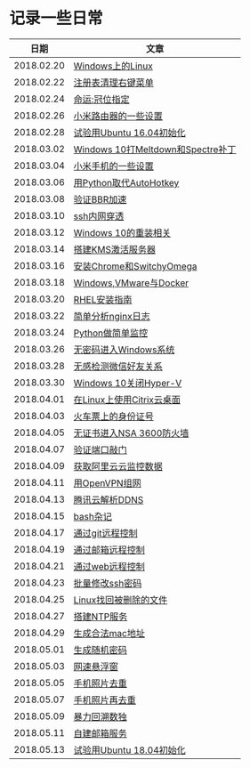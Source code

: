 # 记录一些日常
| 日期 | 文章 |
| - | - |
| 2018.02.20 | [Windows上的Linux](https://github.com/beifangwudi/yukky/tree/master/gone/20180220) |
| 2018.02.22 | [注册表清理右键菜单](https://github.com/beifangwudi/yukky/tree/master/gone/20180222) |
| 2018.02.24 | [命运:冠位指定](https://github.com/beifangwudi/yukky/tree/master/gone/20180224) |
| 2018.02.26 | [小米路由器的一些设置](https://github.com/beifangwudi/yukky/tree/master/gone/20180226) |
| 2018.02.28 | [试验用Ubuntu 16.04初始化](https://github.com/beifangwudi/yukky/tree/master/gone/20180228) |
| 2018.03.02 | [Windows 10打Meltdown和Spectre补丁](https://github.com/beifangwudi/yukky/tree/master/gone/20180302) |
| 2018.03.04 | [小米手机的一些设置](https://github.com/beifangwudi/yukky/tree/master/gone/20180304) |
| 2018.03.06 | [用Python取代AutoHotkey](https://github.com/beifangwudi/yukky/tree/master/gone/20180306) |
| 2018.03.08 | [验证BBR加速](https://github.com/beifangwudi/yukky/tree/master/gone/20180308) |
| 2018.03.10 | [ssh内网穿透](https://github.com/beifangwudi/yukky/tree/master/gone/20180310) |
| 2018.03.12 | [Windows 10的重装相关](https://github.com/beifangwudi/yukky/tree/master/gone/20180312) |
| 2018.03.14 | [搭建KMS激活服务器](https://github.com/beifangwudi/yukky/tree/master/gone/20180314) |
| 2018.03.16 | [安装Chrome和SwitchyOmega](https://github.com/beifangwudi/yukky/tree/master/gone/20180316) |
| 2018.03.18 | [Windows,VMware与Docker](https://github.com/beifangwudi/yukky/tree/master/gone/20180318) |
| 2018.03.20 | [RHEL安装指南](https://github.com/beifangwudi/yukky/tree/master/gone/20180320) |
| 2018.03.22 | [简单分析nginx日志](https://github.com/beifangwudi/yukky/tree/master/gone/20180322) |
| 2018.03.24 | [Python做简单监控](https://github.com/beifangwudi/yukky/tree/master/gone/20180324) |
| 2018.03.26 | [无密码进入Windows系统](https://github.com/beifangwudi/yukky/tree/master/gone/20180326) |
| 2018.03.28 | [无感检测微信好友关系](https://github.com/beifangwudi/yukky/tree/master/gone/20180328) |
| 2018.03.30 | [Windows 10关闭Hyper-V](https://github.com/beifangwudi/yukky/tree/master/gone/20180330) |
| 2018.04.01 | [在Linux上使用Citrix云桌面](https://github.com/beifangwudi/yukky/tree/master/gone/20180401) |
| 2018.04.03 | [火车票上的身份证号](https://github.com/beifangwudi/yukky/tree/master/gone/20180403) |
| 2018.04.05 | [无证书进入NSA 3600防火墙](https://github.com/beifangwudi/yukky/tree/master/gone/20180405) |
| 2018.04.07 | [验证端口敲门](https://github.com/beifangwudi/yukky/tree/master/gone/20180407) |
| 2018.04.09 | [获取阿里云云监控数据](https://github.com/beifangwudi/yukky/tree/master/gone/20180409) |
| 2018.04.11 | [用OpenVPN组网](https://github.com/beifangwudi/yukky/tree/master/gone/20180411) |
| 2018.04.13 | [腾讯云解析DDNS](https://github.com/beifangwudi/yukky/tree/master/gone/20180413) |
| 2018.04.15 | [bash杂记](https://github.com/beifangwudi/yukky/tree/master/gone/20180415) |
| 2018.04.17 | [通过git远程控制](https://github.com/beifangwudi/yukky/tree/master/gone/20180417) |
| 2018.04.19 | [通过邮箱远程控制](https://github.com/beifangwudi/yukky/tree/master/gone/20180419) |
| 2018.04.21 | [通过web远程控制](https://github.com/beifangwudi/yukky/tree/master/gone/20180421) |
| 2018.04.23 | [批量修改ssh密码](https://github.com/beifangwudi/yukky/tree/master/gone/20180423) |
| 2018.04.25 | [Linux找回被删除的文件](https://github.com/beifangwudi/yukky/tree/master/gone/20180425) |
| 2018.04.27 | [搭建NTP服务](https://github.com/beifangwudi/yukky/tree/master/gone/20180427) |
| 2018.04.29 | [生成合法mac地址](https://github.com/beifangwudi/yukky/tree/master/gone/20180429) |
| 2018.05.01 | [生成随机密码](https://github.com/beifangwudi/yukky/tree/master/gone/20180501) |
| 2018.05.03 | [网速悬浮窗](https://github.com/beifangwudi/yukky/tree/master/gone/20180503) |
| 2018.05.05 | [手机照片去重](https://github.com/beifangwudi/yukky/tree/master/gone/20180505) |
| 2018.05.07 | [手机照片再去重](https://github.com/beifangwudi/yukky/tree/master/gone/20180507) |
| 2018.05.09 | [暴力回溯数独](https://github.com/beifangwudi/yukky/tree/master/20180509) |
| 2018.05.11 | [自建邮箱服务](https://github.com/beifangwudi/yukky/tree/master/20180511) |
| 2018.05.13 | [试验用Ubuntu 18.04初始化](https://github.com/beifangwudi/yukky/tree/master/20180513) |